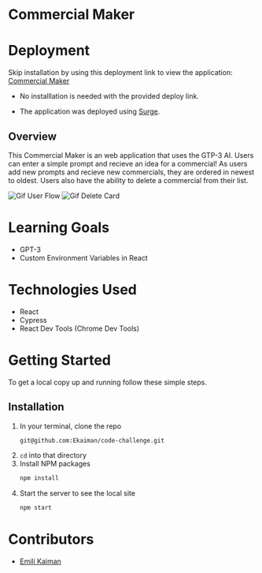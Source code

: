 # Commercial Maker

# Deployment
Skip installation by using this deployment link to view the application: [Commercial Maker](https://calculating-feather.surge.sh/)

- No installlation is needed  with the provided deploy link.

- The application was deployed using [Surge](https://surge.sh/).

## Overview
This Commercial Maker is an web application that uses the GTP-3 AI. Users can enter a simple prompt and recieve an idea for a commercial! As users add new prompts and recieve new commercials, they are ordered in newest to oldest. Users also have the ability to delete a commercial from their list. 

![Gif User Flow](https://media.giphy.com/media/zuROSTRMRJGI0mXD9r/giphy.gif)
![Gif Delete Card](https://media.giphy.com/media/YRxOpu5ptoX7OAGBKS/giphy.gif)

# Learning Goals
- GPT-3
- Custom Environment Variables in React
# Technologies Used 
- React
- Cypress
- React Dev Tools (Chrome Dev Tools)

# Getting Started
To get a local copy up and running follow these simple steps.

## Installation

1. In your terminal, clone the repo
   ```sh
   git@github.com:Ekaiman/code-challenge.git
   ```
2. `cd` into that directory
3. Install NPM packages
   ```sh
   npm install
   ```
4. Start the server to see the local site
   ```sh
   npm start
   ``` 

# Contributors
- [Emili Kaiman](https://github.com/Ekaiman)
